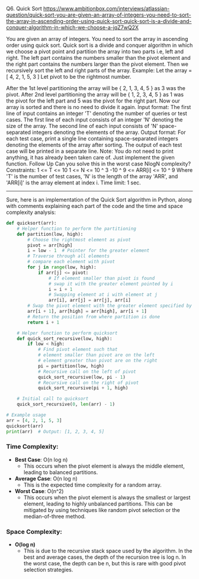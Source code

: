 Q6. Quick Sort
https://www.ambitionbox.com/interviews/atlassian-question/quick-sort-you-are-given-an-array-of-integers-you-need-to-sort-the-array-in-ascending-order-using-quick-sort-quick-sort-is-a-divide-and-conquer-algorithm-in-which-we-choose-a-jqZ7wQ2X

You are given an array of integers. You need to sort the array in ascending order using quick sort.
Quick sort is a divide and conquer algorithm in which we choose a pivot point and partition the array into two parts i.e, left and right. The left part contains the numbers smaller than the pivot element and the right part contains the numbers larger than the pivot element. Then we recursively sort the left and right parts of the array.
Example:
Let the array = [ 4, 2, 1, 5, 3 ] Let pivot to be the rightmost number.

After the 1st level partitioning the array will be { 2, 1, 3, 4, 5 } as 3 was the pivot. After 2nd level partitioning the array will be { 1, 2, 3, 4, 5 } as 1 was the pivot for the left part and 5 was the pivot for the right part. Now our array is sorted and there is no need to divide it again.
Input format:
The first line of input contains an integer 'T' denoting the number of queries or test cases. The first line of each input consists of an integer 'N' denoting the size of the array. The second line of each input consists of 'N' space-separated integers denoting the elements of the array.
Output format:
For each test case, print a single line containing space-separated integers denoting the elements of the array after sorting. The output of each test case will be printed in a separate line.
Note:
You do not need to print anything, it has already been taken care of. Just implement the given function.
Follow Up
Can you solve this in the worst case NlogN complexity?
Constraints:
1 <= T <= 10 1 <= N <= 10 ^ 3 -10 ^ 9 <= ARR[i] <= 10 ^ 9 Where 'T' is the number of test cases, 'N' is the length of the array 'ARR', and 'ARR[i]' is the array element at index i. Time limit: 1 sec.

----------------------------------------------------------------------

Sure, here is an implementation of the Quick Sort algorithm in Python, along with comments explaining each part of the code and the time and space complexity analysis:

```python
def quicksort(arr):
    # Helper function to perform the partitioning
    def partition(low, high):
        # Choose the rightmost element as pivot
        pivot = arr[high]
        i = low - 1  # Pointer for the greater element
        # Traverse through all elements
        # compare each element with pivot
        for j in range(low, high):
            if arr[j] <= pivot:
                # If element smaller than pivot is found
                # swap it with the greater element pointed by i
                i = i + 1
                # Swapping element at i with element at j
                arr[i], arr[j] = arr[j], arr[i]
        # Swap the pivot element with the greater element specified by i
        arr[i + 1], arr[high] = arr[high], arr[i + 1]
        # Return the position from where partition is done
        return i + 1

    # Helper function to perform quicksort
    def quick_sort_recursive(low, high):
        if low < high:
            # Find pivot element such that
            # element smaller than pivot are on the left
            # element greater than pivot are on the right
            pi = partition(low, high)
            # Recursive call on the left of pivot
            quick_sort_recursive(low, pi - 1)
            # Recursive call on the right of pivot
            quick_sort_recursive(pi + 1, high)

    # Initial call to quicksort
    quick_sort_recursive(0, len(arr) - 1)

# Example usage
arr = [4, 2, 1, 5, 3]
quicksort(arr)
print(arr)  # Output: [1, 2, 3, 4, 5]
```

### Time Complexity:
- **Best Case**: O(n log n)
  - This occurs when the pivot element is always the middle element, leading to balanced partitions.
- **Average Case**: O(n log n)
  - This is the expected time complexity for a random array.
- **Worst Case**: O(n^2)
  - This occurs when the pivot element is always the smallest or largest element, leading to highly unbalanced partitions. This can be mitigated by using techniques like random pivot selection or the median-of-three method.

### Space Complexity:
- **O(log n)**
  - This is due to the recursive stack space used by the algorithm. In the best and average cases, the depth of the recursion tree is log n. In the worst case, the depth can be n, but this is rare with good pivot selection strategies.

